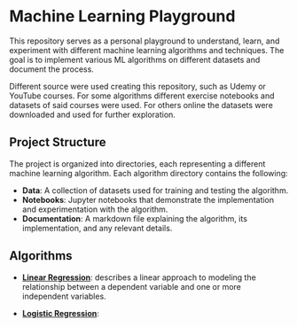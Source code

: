 # Machine Learning Playground

This repository serves as a personal playground to understand, learn, and experiment with different machine learning algorithms and techniques. The goal is to implement various ML algorithms on different datasets and document the process.

Different source were used creating this repository, such as Udemy or YouTube courses. For some algorithms different exercise notebooks and datasets of said courses were used. For others online the datasets were downloaded and used for further exploration. 

## Project Structure

The project is organized into directories, each representing a different machine learning algorithm. Each algorithm directory contains the following:

- **Data**: A collection of datasets used for training and testing the algorithm.
- **Notebooks**: Jupyter notebooks that demonstrate the implementation and experimentation with the algorithm.
- **Documentation**: A markdown file explaining the algorithm, its implementation, and any relevant details.

## Algorithms

- **[Linear Regression](./algorithms/linear_regression/linear_regression.md)**:  describes a linear approach to modeling the relationship between a dependent variable and one or more independent variables.

- **[Logistic Regression](./algorithms/logisitc_regression/logistic_regression.md)**:  
